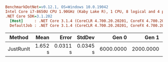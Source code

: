 ``` ini

BenchmarkDotNet=v0.12.1, OS=Windows 10.0.19042
Intel Core i7-8650U CPU 1.90GHz (Kaby Lake R), 1 CPU, 8 logical and 4 physical cores
.NET Core SDK=3.1.202
  [Host]     : .NET Core 3.1.4 (CoreCLR 4.700.20.20201, CoreFX 4.700.20.22101), X64 RyuJIT
  DefaultJob : .NET Core 3.1.4 (CoreCLR 4.700.20.20201, CoreFX 4.700.20.22101), X64 RyuJIT


```
|    Method |    Mean |    Error |   StdDev |     Gen 0 |     Gen 1 |     Gen 2 | Allocated |
|---------- |--------:|---------:|---------:|----------:|----------:|----------:|----------:|
| JustRunIt | 1.652 s | 0.0311 s | 0.0345 s | 6000.0000 | 2000.0000 | 1000.0000 |  41.73 MB |
